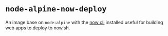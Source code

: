# `node-alpine-now-deploy`

An image base on `node:alpine` with the [now cli](https://now.sh/) installed useful for building
web apps to deploy to now.sh.
